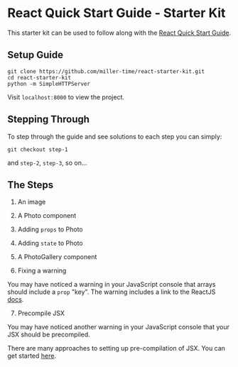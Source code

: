 # React Quick Start Guide - Starter Kit

This starter kit can be used to follow along with the
[React Quick Start Guide](http://www.jackcallister.com/2015/01/05/the-react-quick-start-guide.html).

## Setup Guide

    git clone https://github.com/miller-time/react-starter-kit.git
    cd react-starter-kit
    python -m SimpleHTTPServer

Visit `localhost:8000` to view the project.

## Stepping Through

To step through the guide and see solutions to each step you can simply:

    git checkout step-1

and `step-2`, `step-3`, so on...

## The Steps

1. An image

2. A Photo component

3. Adding `props` to Photo

4. Adding `state` to Photo

5. A PhotoGallery component

6. Fixing a warning

  You may have noticed a warning in your JavaScript console that arrays should include
  a `prop` "key". The warning includes a link to the ReactJS
  [docs](http://facebook.github.io/react/docs/multiple-components.html#dynamic-children).

7. Precompile JSX

  You may have noticed another warning in your JavaScript console that your JSX should
  be precompiled.

  There are many approaches to setting up pre-compilation of JSX. You can get started
  [here](http://facebook.github.io/react/docs/tooling-integration.html#jsx).
